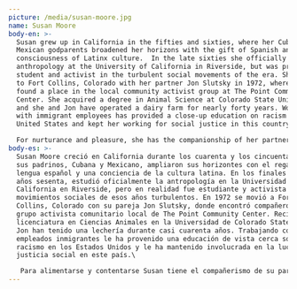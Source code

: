 ```yaml
---
picture: /media/susan-moore.jpg
name: Susan Moore
body-en: >-
  Susan grew up in California in the fifties and sixties, where her Cuban and
  Mexican godparents broadened her horizons with the gift of Spanish and a
  consciousness of Latinx culture.  In the late sixties she officially studied
  anthropology at the University of California in Riverside, but was primarily a
  student and activist in the turbulent social movements of the era. She moved
  to Fort Collins, Colorado with her partner Jon Slutsky in 1972, where she
  found a place in the local community activist group at The Point Community
  Center. She acquired a degree in Animal Science at Colorado State University
  and she and Jon have operated a dairy farm for nearly forty years. Working
  with immigrant employees has provided a close-up education on racism in the
  United States and kept her working for social justice in this country.\

  For nurturance and pleasure, she has the companionship of her partner Jon and daughter Raisa, and enjoys her garden, reading, and quilt making as well as old friends and the new ones she meets in the fight against the threat we are now confronting.
body-es: >-
  Susan Moore creció en California durante los cuarenta y los cincuenta, donde
  sus padrinos, Cubana y Mexicano, ampliaron sus horizontes con el regalo de la
  lengua español y una conciencia de la cultura latina. En los finales de los
  años sesenta, estudió oficialmente la antropología en la Universidad de
  California en Riverside, pero en realidad fue estudiante y activista de los
  movimientos sociales de esos años turbulentos. En 1972 se movió a Fort
  Collins, Colorado con su pareja Jon Slutsky, donde encontró compañeros en el
  grupo activista comunitario local de The Point Community Center. Recibió su
  licenciatura en Ciencias Animales en la Universidad de Colorado State. Susan y
  Jon han tenido una lechería durante casi cuarenta años. Trabajando con
  empleados inmigrantes le ha provenido una educación de vista cerca sobre el
  racismo en los Estados Unidos y le ha mantenido involucrada en la lucha para
  justicia social en este país.\

   Para alimentarse y contentarse Susan tiene el compañerismo de su pareja Jon y su hija Raisa, su jardín, su lectura, la costura de alcochados, así como amigos viejos y amigos nuevos que encuentra en la lucha contra la amenaza afrontamos.
---
```

